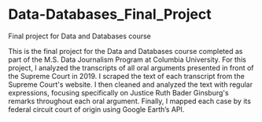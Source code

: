 # Data-Databases_Final_Project
Final project for Data and Databases course

This is the final project for the Data and Databases course completed as part of the M.S. Data Journalism Program at Columbia University. For this project, I analyzed the transcripts of all oral arguments presented in front of the Supreme Court in 2019. I scraped the text of each transcript from the Supreme Court's website. I then cleaned and analyzed the text with regular expressions, focusing specifically on Justice Ruth Bader Ginsburg's remarks throughout each oral argument. Finally, I mapped each case by its federal circuit court of origin using Google Earth’s API.
